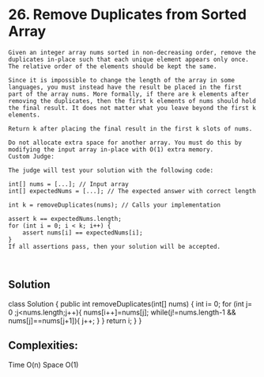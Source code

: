 # 26. Remove Duplicates from Sorted Array
``` Problem Statement
Given an integer array nums sorted in non-decreasing order, remove the duplicates in-place such that each unique element appears only once. The relative order of the elements should be kept the same.

Since it is impossible to change the length of the array in some languages, you must instead have the result be placed in the first part of the array nums. More formally, if there are k elements after removing the duplicates, then the first k elements of nums should hold the final result. It does not matter what you leave beyond the first k elements.

Return k after placing the final result in the first k slots of nums.

Do not allocate extra space for another array. You must do this by modifying the input array in-place with O(1) extra memory.
Custom Judge:

The judge will test your solution with the following code:

int[] nums = [...]; // Input array
int[] expectedNums = [...]; // The expected answer with correct length

int k = removeDuplicates(nums); // Calls your implementation

assert k == expectedNums.length;
for (int i = 0; i < k; i++) {
    assert nums[i] == expectedNums[i];
}
If all assertions pass, then your solution will be accepted.

 
```

## Solution
class Solution {
    public int removeDuplicates(int[] nums) {
          int i= 0;
        for (int j= 0 ;j<nums.length;j++){
            nums[i++]=nums[j];
            while(j!=nums.length-1 && nums[j]==nums[j+1]){
                j++;
            }
        }
        return i;
    }
}

## Complexities:
Time O(n)
Space O(1)